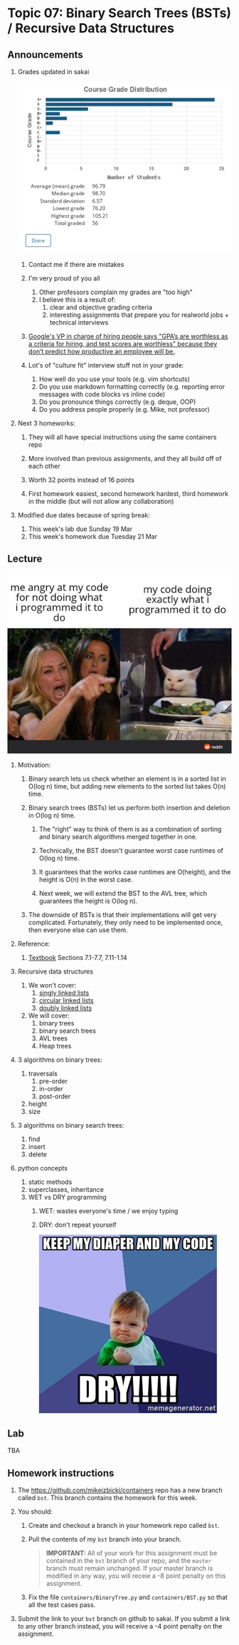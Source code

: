 # Topic 07: Binary Search Trees (BSTs) / Recursive Data Structures

## Announcements

1. Grades updated in sakai

    <img src=grades.png />

    1. Contact me if there are mistakes
    1. I'm very proud of you all
        1. Other professors complain my grades are "too high"
        1. I believe this is a result of:
            1. clear and objective grading criteria
            1. interesting assignments that prepare you for realworld jobs + technical interviews
    1. [Google's VP in charge of hiring people says "GPA’s are worthless as a criteria for hiring, and test scores are worthless" because they don’t predict how productive an employee will be.](https://www.nytimes.com/2014/02/23/opinion/sunday/friedman-how-to-get-a-job-at-google.html)
    1. Lot's of "culture fit" interview stuff not in your grade:
        1. How well do you use your tools (e.g. vim shortcuts)
        1. Do you use markdown formatting correctly (e.g. reporting error messages with code blocks vs inline code)
        1. Do you pronounce things correctly (e.g. deque, OOP)
        1. Do you address people properly (e.g. Mike, not professor)

       <!--
       Message from Guido:
       ===================
       You guys rock!
       This is all really hard stuff you're learning.
       These assignments dig into much more advanced CS than my data structures class did,
       and you'll all be using this everyday in industry.
       Keep up the good work!
       -->

1. Next 3 homeworks:

    1. They will all have special instructions using the same containers repo

    1. More involved than previous assignments, and they all build off of each other

    1. Worth 32 points instead of 16 points

    1. First homework easiest, second homework hardest, third homework in the middle (but will not allow any collaboration)

1. Modified due dates because of spring break:
    1. This week's lab due Sunday 19 Mar
    1. This week's homework due Tuesday 21 Mar

## Lecture

<img width=600px src=cgxof0jkru551.png />

<!--
<img src=l5nus3752l261.png />
-->

1. Motivation:
    1. Binary search lets us check whether an element is in a sorted list in O(log n) time,
       but adding new elements to the sorted list takes O(n) time.

    1. Binary search trees (BSTs) let us perform both insertion and deletion in O(log n) time.

        1. The "right" way to think of them is as a combination of sorting and binary search algorithms merged together in one.
    
        1. Technically, the BST doesn't guarantee worst case runtimes of O(log n) time.

        1. It guarantees that the works case runtimes are O(height), and the height is O(n) in the worst case.

        1. Next week, we will extend the BST to the AVL tree, which guarantees the height is O(log n).

    1. The downside of BSTs is that their implementations will get very complicated.
       Fortunately, they only need to be implemented once, then everyone else can use them.

1. Reference:
    1. [Textbook](https://runestone.academy/runestone/books/published/pythonds/index.html) Sections 7.1-7.7, 7.11-1.14

1. Recursive data structures
    1. We won't cover:
        1. [singly linked lists](https://www.youtube.com/watch?v=FSsriWQ0qYE&list=PL5tcWHG-UPH112e7AN7C-fwDVPVrt0wpV&index=5)
        1. [circular linked lists](https://www.youtube.com/watch?v=5WoNhm7sOnA&list=PL5tcWHG-UPH112e7AN7C-fwDVPVrt0wpV&index=19)
        1. [doubly linked lists](https://www.youtube.com/watch?v=8kptHdreaTA&list=PL5tcWHG-UPH112e7AN7C-fwDVPVrt0wpV&index=24)
    1. We will cover:
        1. binary trees
        1. binary search trees
        1. AVL trees
        1. Heap trees

1. 3 algorithms on binary trees:
    1. traversals
        1. pre-order
        1. in-order
        1. post-order
    1. height
    1. size

1. 3 algorithms on binary search trees:
    1. find
    2. insert
    3. delete

1. python concepts
    1. static methods
    1. superclasses, inheritance
    1. WET vs DRY programming
        1. WET: wastes everyone's time / we enjoy typing
        1. DRY: don't repeat yourself

           <img src=keep-my-diaper-and-my-code-dry.jpg />

## Lab

TBA

## Homework instructions

1. The <https://github.com/mikeizbicki/containers> repo has a new branch called `bst`.
   This branch contains the homework for this week.

1. You should:

    1. Create and checkout a branch in your homework repo called `bst`.

    1. Pull the contents of my `bst` branch into your branch.

        > **IMPORTANT:**
        > All of your work for this assignment must be contained in the `bst` branch of your repo,
        > and the `master` branch must remain unchanged.
        > If your master branch is modified in any way,
        > you will receie a -8 point penalty on this assignment.

    1. Fix the file `containers/BinaryTree.py` and `containers/BST.py` so that all the test cases pass.

1. Submit the link to your `bst` branch on github to sakai.
   If you submit a link to any other branch instead,
   you will receive a -4 point penalty on the assignment.
